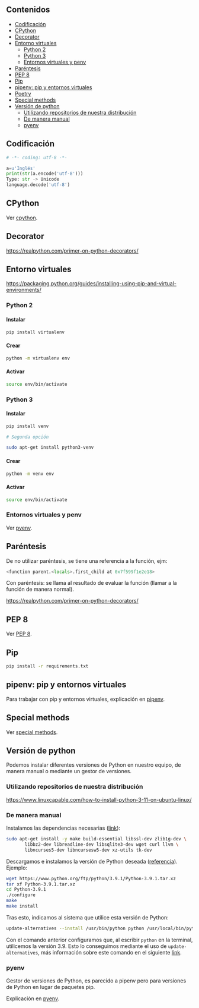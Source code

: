 ## Contenidos

- [Codificación](#codificación)
- [CPython](#cpython)
- [Decorator](#decorator)
- [Entorno virtuales](#entorno-virtuales)
  - [Python 2](#python-2)
  - [Python 3](#python-3)
  - [Entornos virtuales y penv](#entornos-virtuales-y-penv)
- [Paréntesis](#paréntesis)
- [PEP 8](#pep-8)
- [Pip](#pip)
- [pipenv: pip y entornos virtuales](#pipenv-pip-y-entornos-virtuales)
- [Poetry](poetry.html)
- [Special methods](#special-methods)
- [Versión de python](#versión-de-python)
  - [Utilizando repositorios de nuestra distribución](#utilizando-repositorios-de-nuestra-distribución)
  - [De manera manual](#de-manera-manual)
  - [pyenv](#pyenv)

## Codificación

```python
# -*- coding: utf-8 -*-    
```

```python
a=u'Inglés'
print(str(a.encode('utf-8')))
Type: str -> Unicode
language.decode('utf-8')
```

## CPython

Ver [cpython](cpython.html).

## Decorator

<https://realpython.com/primer-on-python-decorators/>

## Entorno virtuales

<https://packaging.python.org/guides/installing-using-pip-and-virtual-environments/>

### Python 2

#### Instalar

```bash
pip install virtualenv
```

#### Crear

```bash
python -m virtualenv env
```

#### Activar

```bash
source env/bin/activate
```

### Python 3

#### Instalar

```bash
pip install venv

# Segunda opción

sudo apt-get install python3-venv
```

#### Crear

```bash
python -m venv env
```

#### Activar

```bash
source env/bin/activate
```

### Entornos virtuales y penv

Ver [pyenv](pyenv.html).

## Paréntesis

De no utilizar paréntesis, se tiene una referencia a la función, ejm:

```python
<function parent.<locals>.first_child at 0x7f599f1e2e18>
```

Con paréntesis: se llama al resultado de evaluar la función (llamar a la función de manera normal).

<https://realpython.com/primer-on-python-decorators/>

## PEP 8

Ver [PEP 8](pep-8.html).

## Pip

```bash
pip install -r requirements.txt
```

## pipenv: pip y entornos virtuales

Para trabajar con pip y entornos virtuales, explicación en [pipenv](pipenv.html).

## Special methods

Ver [special methods](special-methods.html).


## Versión de python

Podemos instalar diferentes versiones de Python en nuestro equipo, de manera manual o mediante un gestor de versiones.

### Utilizando repositorios de nuestra distribución

<https://www.linuxcapable.com/how-to-install-python-3-11-on-ubuntu-linux/>

### De manera manual

Instalamos las dependencias necesarias ([link](https://realpython.com/installing-python/#step-2-prepare-your-system)):

```bash
sudo apt-get install -y make build-essential libssl-dev zlib1g-dev \
       libbz2-dev libreadline-dev libsqlite3-dev wget curl llvm \
       libncurses5-dev libncursesw5-dev xz-utils tk-dev
```

Descargamos e instalamos la versión de Python deseada ([referencia](https://exitcode0.net/debian-10-how-to-upgrade-python-3-7-to-python-3-9/)). Ejemplo:

```bash
wget https://www.python.org/ftp/python/3.9.1/Python-3.9.1.tar.xz
tar xf Python-3.9.1.tar.xz
cd Python-3.9.1
./configure
make
make install 
```

Tras esto, indicamos al sistema que utilice esta versión de Python:

```bash
update-alternatives --install /usr/bin/python python /usr/local/bin/python3.9 10
```

Con el comando anterior configuramos que, al escribir `python` en la terminal, utilicemos la versión 3.9. Esto lo conseguimos mediante el uso de `update-alternatives`, más información sobre este comando en el siguiente [link](https://linuxhint.com/update_alternatives_ubuntu/).

### pyenv

Gestor de versiones de Python, es parecido a pipenv pero para versiones de Python en lugar de paquetes pip.

Explicación en [pyenv](pyenv.html).

